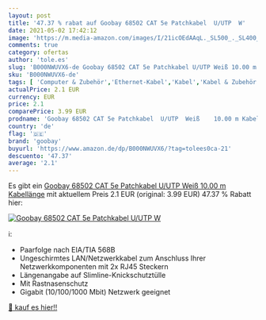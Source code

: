 ```yaml
---
layout: post
title: '47.37 % rabat auf Goobay 68502 CAT 5e Patchkabel  U/UTP  W'
date: 2021-05-02 17:42:12
image: 'https://m.media-amazon.com/images/I/21icOEdAAqL._SL500_._SL400_.jpg'
comments: true
category: ofertas
author: 'tole.es'
slug: 'B000NWUVX6-de Goobay 68502 CAT 5e Patchkabel U/UTP Weiß 10.00 m Kabellänge'
sku: 'B000NWUVX6-de'
tags: [ 'Computer & Zubehör','Ethernet-Kabel','Kabel','Kabel & Zubehör','Zubehör','goobay', ]
actualPrice: 2.1 EUR
currency: EUR
price: 2.1
comparePrice: 3.99 EUR
prodname: 'Goobay 68502 CAT 5e Patchkabel  U/UTP  Weiß    10.00 m Kabellänge'
country: 'de'
flag: '🇩🇪'
brand: 'goobay'
buyurl: 'https://www.amazon.de/dp/B000NWUVX6/?tag=tolees0ca-21'
descuento: '47.37'
average: '2.1'
---
```


Es gibt ein [Goobay 68502 CAT 5e Patchkabel  U/UTP  Weiß    10.00 m Kabellänge](https://www.amazon.de/dp/B000NWUVX6/?tag=tolees0ca-21) mit aktuellem Preis 2.1 EUR (original: 3.99 EUR) 47.37 % Rabatt hier:

[![Goobay 68502 CAT 5e Patchkabel  U/UTP  W](https://m.media-amazon.com/images/I/21icOEdAAqL._SL500_._SL400_.jpg)](https://www.amazon.de/dp/B000NWUVX6/?tag=tolees0ca-21)

ℹ️:

- Paarfolge nach EIA/TIA 568B
- Ungeschirmtes LAN/Netzwerkkabel zum Anschluss Ihrer Netzwerkkomponenten mit 2x RJ45 Steckern
- Längenangabe auf Slimline-Knickschutztülle
- Mit Rastnasenschutz
- Gigabit (10/100/1000 Mbit) Netzwerk geeignet

[🛒 kauf es hier!!](https://www.amazon.de/dp/B000NWUVX6/?tag=tolees0ca-21)
